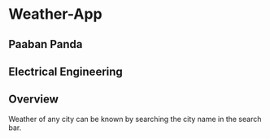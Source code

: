 # Weather-App

## Paaban Panda
## Electrical Engineering

## Overview

Weather of any city can be known by searching the city name in the search bar.
